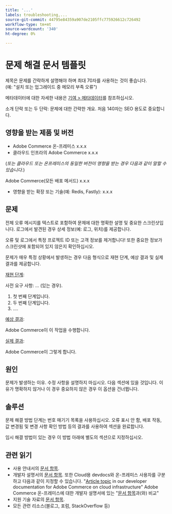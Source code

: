 ```yaml
---
title: '...'
labels: troubleshooting,...
source-git-commit: 44795e84359a907de2105ffc775926612c726492
workflow-type: tm+mt
source-wordcount: '340'
ht-degree: 0%

---
```



# 문제 해결 문서 템플릿

제목은 문제를 간략하게 설명해야 하며 최대 70자를 사용하는 것이 좋습니다.<br/>
(예: &quot;설치 또는 업그레이드 중 메모리 부족 오류&quot;)

메타데이터에 대한 자세한 내용은 [기여 > 메타데이터](../../CONTRIBUTING.md#metadata)를 참조하십시오.

소개 단락 또는 두 단락: 문제에 대한 간략한 개요. 처음 140자는 SEO 용도로 중요합니다.

## 영향을 받는 제품 및 버전

* Adobe Commerce 온-프레미스 x.x.x
* 클라우드 인프라의 Adobe Commerce x.x.x

(*또는 클라우드 또는 온프레미스의 동일한 버전이 영향을 받는 경우 다음과 같이 말할 수 있습니다.*)

Adobe Commerce(모든 배포 메서드) x.x.x

* 영향을 받는 확장 또는 기술(예: Redis, Fastly): x.x.x

## 문제

전체 오류 메시지를 텍스트로 포함하여 문제에 대한 명확한 설명 및 중요한 스크린샷입니다.
로그에서 발견된 경우 상세 정보(예: 로그, 위치)를 제공합니다.

오류 및 로그에서 특정 프로젝트 ID 또는 고객 정보를 제거합니다! 또한 중요한 정보가 스크린샷에 포함되어 있지 않은지 확인하십시오.

문제가 매우 특정 상황에서 발생하는 경우 다음 형식으로 재현 단계, 예상 결과 및 실제 결과를 제공합니다.

<u>재현 단계</u>:

사전 요구 사항: ... (있는 경우).

1. 첫 번째 단계입니다.
1. 두 번째 단계입니다.
1. ....

<u>예상 결과</u>:

Adobe Commerce이 이 작업을 수행합니다.

<u>실제 결과</u>:

Adobe Commerce이 그렇게 합니다.

## 원인

문제가 발생하는 이유. 수정 사항을 설명하지 마십시오. 다음 섹션에 있을 것입니다. 이유가 명확하지 않거나 이 경우 중요하지 않은 경우 이 옵션을 건너뜁니다.

## 솔루션

문제 해결 방법 단계는 번호 매기기 목록을 사용하십시오.
오류 표시 안 함, 배포 작동, 값 변경됨 및 변경 사항 확인 방법 등의 결과를 사용하여 섹션을 완료합니다.

임시 해결 방법이 있는 경우 이 방법 아래에 별도의 섹션으로 지정하십시오.

## 관련 읽기

* 사용 안내서의 [문서 항목](https://docs.magento.com/user-guide/).
* 개발자 설명서의 [문서 항목](https://devdocs.magento.com). 또한 Cloud용 devdocs와 온-프레미스 사용자를 구분하고 다음과 같이 지정할 수 있습니다. &quot;[Article topic](https://devdocs.magento.com) in our developer documentation for Adobe Commerce on cloud infrastructure&quot; Adobe Commerce 온-프레미스에 대한 개발자 설명서에 있는 &quot;[문서 항목](https://devdocs.magento.com)과(와) 비교&quot;
* 지원 기술 자료의 [문서 항목](https://support.magento.com/hc/en-us).
* 모든 관련 리소스(블로그, 포럼, StackOverflow 등)
